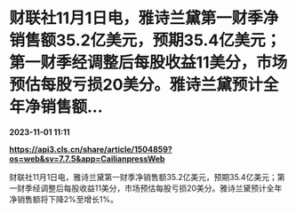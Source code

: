 # 财联社11月1日电，雅诗兰黛第一财季净销售额35.2亿美元，预期35.4亿美元；第一财季经调整后每股收益11美分，市场预估每股亏损20美分。雅诗兰黛预计全年净销售额...

**2023-11-01 11:11**

**https://api3.cls.cn/share/article/1504859?os=web&sv=7.7.5&app=CailianpressWeb**

财联社11月1日电，雅诗兰黛第一财季净销售额35.2亿美元，预期35.4亿美元；第一财季经调整后每股收益11美分，市场预估每股亏损20美分。雅诗兰黛预计全年净销售额将下降2%至增长1%。